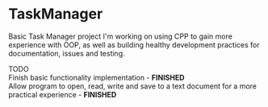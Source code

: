 # TaskManager
Basic Task Manager project I'm working on using CPP to gain more experience with OOP, as well as building healthy development practices for documentation, issues and testing.

TODO <br>
Finish basic functionality implementation - **FINISHED** <br>
Allow program to open, read, write and save to a text document for a more practical experience - **FINISHED** <br>

